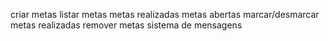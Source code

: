 criar metas 
listar metas 
   metas realizadas 
   metas abertas 
marcar/desmarcar metas realizadas 
remover metas
sistema de mensagens 